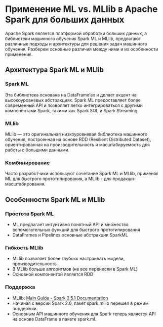# Применение ML vs. MLlib в Apache Spark для больших данных
Apache Spark является платформой обработки больших данных, а библиотеки машинного обучения Spark ML и MLlib, предлагают различные подходы и архитектуры для решения задач машинного обучения. Разберем основные различия между ними и их особенности применения.


## Архитектура Spark ML и MLlib

### Spark ML
Эта библиотека основана на DataFrame’ах и делает акцент на высокоуровневых абстракциях. 
Spark ML предоставляет более современный API и позволяет легко интегрироваться с другими компонентами Spark, такими как Spark SQL и Spark Streaming.

### MLlib
MLlib — это оригинальная низкоуровневая библиотека машинного обучения, построенная на основе RDD (Resilient Distributed Dataset), ориентированная на производительность и масштабируемость для работы с большими данными.


### Комбинирование
Часто разработчики используют сочетание Spark ML и MLlib, применяя ML для быстрого прототипирования, а MLlib - для продакшн-масштабирования.


## Особенности Spark ML и MLlib 

### Простота Spark ML
- ML предлагает интуитивно понятный API и множество вспомогательных функций для быстрого прототипирования
- DataFrames и Pipelines основные абстракции SparkML

### Гибкость MLlib
- MLlib позволяет более глубоко настраивать модели, производительность.
- В MLlib больше алгоритмов (не все перенесли в Spark ML) 
- Основной компонентой является RDD


### Поддержка
- MLlib: [Main Guide - Spark 3.5.1 Documentation](https://spark.apache.org/docs/latest/ml-guide.html#:~:text=As%20of%20Spark%202.0%2C%20the%20RDD%2Dbased%20APIs%20in%20the%20spark.mllib%20package%20have%20entered%20maintenance%20mode.%20The%20primary%20Machine%20Learning%20API%20for%20Spark%20is%20now%20the%20DataFrame%2Dbased%20API%20in%20the%20spark.ml%20package.)
- Начиная с версии Spark 2.0, пакет spark.mllib перешел в режим поддержки.
- Основным API машинного обучения для Spark теперь является API на основе DataFrame в пакете spark.ml.





